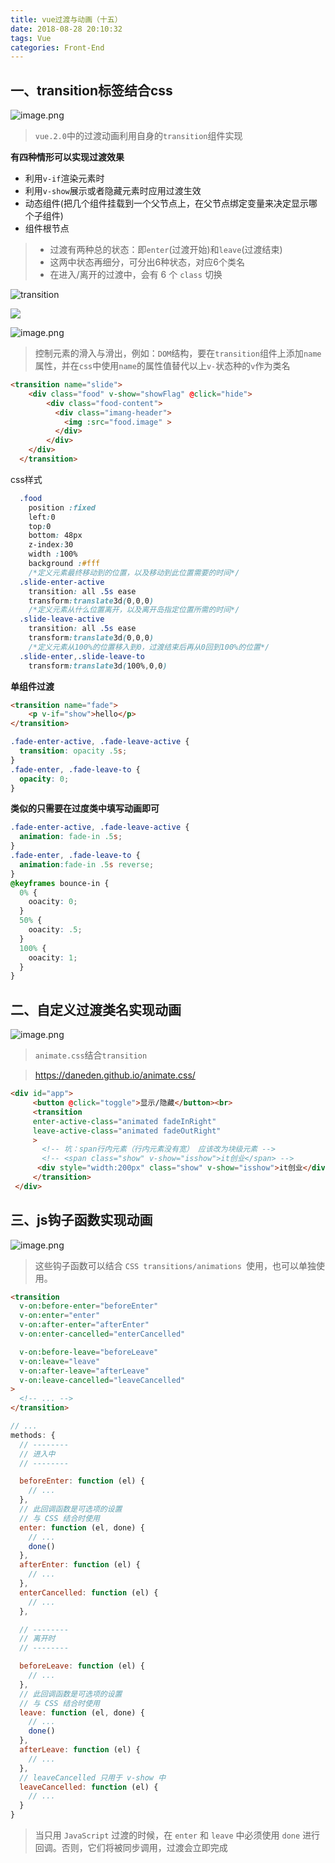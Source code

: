 ```yaml
---
title: vue过渡与动画（十五）
date: 2018-08-28 20:10:32
tags: Vue
categories: Front-End
---
```


## 一、transition标签结合css

![image.png](https://upload-images.jianshu.io/upload_images/1480597-08967bd611312202.png?imageMogr2/auto-orient/strip%7CimageView2/2/w/1240)

> `vue.2.0`中的过渡动画利用自身的`transition`组件实现

**有四种情形可以实现过渡效果**

- 利用`v-if`渲染元素时
- 利用`v-show`展示或者隐藏元素时应用过渡生效
- 动态组件(把几个组件挂载到一个父节点上，在父节点绑定变量来决定显示哪个子组件)
- 组件根节点

> - 过渡有两种总的状态：即`enter`(过渡开始)和`leave`(过渡结束) 
> - 这两中状态再细分，可分出6种状态，对应6个类名
> - 在进入/离开的过渡中，会有 6 个 `class` 切换

![transition](https://upload-images.jianshu.io/upload_images/1480597-cdb6a6cb0faa21b0.png?imageMogr2/auto-orient/strip%7CimageView2/2/w/1240)

![](https://cn.vuejs.org/images/transition.png)

![image.png](https://upload-images.jianshu.io/upload_images/1480597-d2cb3498acd43afd.png?imageMogr2/auto-orient/strip%7CimageView2/2/w/1240)

> 控制元素的滑入与滑出，例如：`DOM`结构，要在`transition`组件上添加`name`属性，并在`css`中使用`name`的属性值替代以上`v-`状态种的`v`作为类名

```html
<transition name="slide">
    <div class="food" v-show="showFlag" @click="hide">
        <div class="food-content">
          <div class="imang-header">
            <img :src="food.image" >
          </div>
        </div>
    </div>
  </transition>
 ```
 
 css样式
 
```css
  .food
    position :fixed
    left:0
    top:0
    bottom: 48px
    z-index:30
    width :100%
    background :#fff
    /*定义元素最终移动到的位置，以及移动到此位置需要的时间*/
  .slide-enter-active
    transition: all .5s ease
    transform:translate3d(0,0,0)
    /*定义元素从什么位置离开，以及离开岛指定位置所需的时间*/
  .slide-leave-active
    transition: all .5s ease
    transform:translate3d(0,0,0)
    /*定义元素从100%的位置移入到0，过渡结束后再从0回到100%的位置*/
  .slide-enter,.slide-leave-to
    transform:translate3d(100%,0,0)
```

**单组件过渡**

```html
<transition name="fade">
    <p v-if="show">hello</p>
</transition>
```

```css
.fade-enter-active, .fade-leave-active {
  transition: opacity .5s;
}
.fade-enter, .fade-leave-to {
  opacity: 0;
}
```

**类似的只需要在过度类中填写动画即可**

```css
.fade-enter-active, .fade-leave-active {
  animation: fade-in .5s;
}
.fade-enter, .fade-leave-to {
  animation:fade-in .5s reverse;
}
@keyframes bounce-in {
  0% {
    ooacity: 0;
  }
  50% {
    ooacity: .5;
  }
  100% {
    ooacity: 1;
  }
}
```


## 二、自定义过渡类名实现动画

![image.png](https://upload-images.jianshu.io/upload_images/1480597-1460f61d58e3115c.png?imageMogr2/auto-orient/strip%7CimageView2/2/w/1240)

> `animate.css`结合`transition`

> https://daneden.github.io/animate.css/

```html
<div id="app">
     <button @click="toggle">显示/隐藏</button><br>
     <transition 
     enter-active-class="animated fadeInRight"
     leave-active-class="animated fadeOutRight"
     >
       <!-- 坑：span行内元素（行内元素没有宽） 应该改为块级元素 -->
       <!-- <span class="show" v-show="isshow">it创业</span> -->
      <div style="width:200px" class="show" v-show="isshow">it创业</div> 
     </transition>
 </div>
```

## 三、js钩子函数实现动画


![image.png](https://upload-images.jianshu.io/upload_images/1480597-eefc46df55457ac2.png?imageMogr2/auto-orient/strip%7CimageView2/2/w/1240)

> 这些钩子函数可以结合 `CSS transitions/animations `使用，也可以单独使用。


```html
<transition
  v-on:before-enter="beforeEnter"
  v-on:enter="enter"
  v-on:after-enter="afterEnter"
  v-on:enter-cancelled="enterCancelled"

  v-on:before-leave="beforeLeave"
  v-on:leave="leave"
  v-on:after-leave="afterLeave"
  v-on:leave-cancelled="leaveCancelled"
>
  <!-- ... -->
</transition>
```

```javascript
// ...
methods: {
  // --------
  // 进入中
  // --------

  beforeEnter: function (el) {
    // ...
  },
  // 此回调函数是可选项的设置
  // 与 CSS 结合时使用
  enter: function (el, done) {
    // ...
    done()
  },
  afterEnter: function (el) {
    // ...
  },
  enterCancelled: function (el) {
    // ...
  },

  // --------
  // 离开时
  // --------

  beforeLeave: function (el) {
    // ...
  },
  // 此回调函数是可选项的设置
  // 与 CSS 结合时使用
  leave: function (el, done) {
    // ...
    done()
  },
  afterLeave: function (el) {
    // ...
  },
  // leaveCancelled 只用于 v-show 中
  leaveCancelled: function (el) {
    // ...
  }
}
```

> 当只用 `JavaScript` 过渡的时候，在 `enter` 和 `leave` 中必须使用 `done` 进行回调。否则，它们将被同步调用，过渡会立即完成
